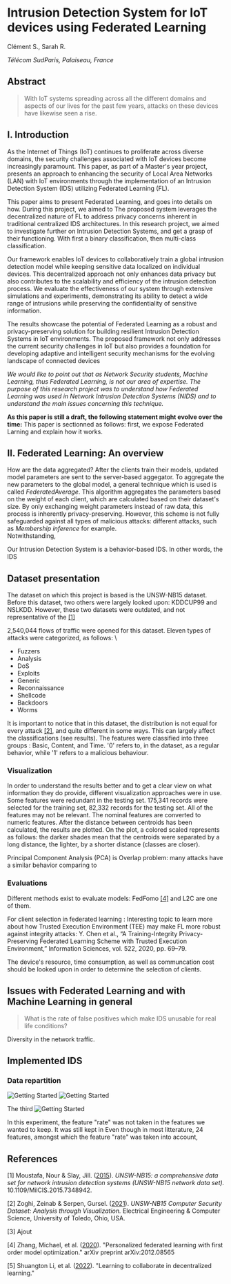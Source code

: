 # Intrusion Detection System for IoT devices using Federated Learning

Clément S., Sarah R.

*Télécom SudParis, Palaiseau, France*

## Abstract 

> With IoT systems spreading across all the different domains and aspects of our lives for the past few years, attacks on these devices have likewise seen a rise. 


## I. Introduction 

As the Internet of Things (IoT) continues to proliferate across diverse domains, the security challenges associated with IoT devices become increasingly paramount. This paper, as part of a Master's year project, presents an approach to enhancing the security of Local Area Networks (LAN) with IoT environments through the implementation of an Intrusion Detection System (IDS) utilizing Federated Learning (FL). 

This paper aims to present Federated Learning, and goes into details on how. During this project, we aimed to 
The proposed system leverages the decentralized nature of FL to address privacy concerns inherent in traditional centralized IDS architectures. In this research project, we aimed to investigate further on Intrusion Detection Systems, and get a grasp of their functioning. With first a binary classification, then multi-class classification. 

Our framework enables IoT devices to collaboratively train a global intrusion detection model while keeping sensitive data localized on individual devices. This decentralized approach not only enhances data privacy but also contributes to the scalability and efficiency of the intrusion detection process. We evaluate the effectiveness of our system through extensive simulations and experiments, demonstrating its ability to detect a wide range of intrusions while preserving the confidentiality of sensitive information.

The results showcase the potential of Federated Learning as a robust and privacy-preserving solution for building resilient Intrusion Detection Systems in IoT environments. The proposed framework not only addresses the current security challenges in IoT but also provides a foundation for developing adaptive and intelligent security mechanisms for the evolving landscape of connected devices

*We would like to point out that as Network Security students, Machine Learning, thus Federated Learning, is not our area of expertise. The purpose of this research project was to understand how Federated Learning was used in Network Intrusion Detection Systems (NIDS) and to understand the main issues concerning this technique.*

**As this paper is still a draft, the following statement might evolve over the time:**
This paper is sectionned as follows: first, we expose Federated Larning and explain how it works.

## II. Federated Learning: An overview 

How are the data aggregated? 
After the clients train their models, updated model parameters are sent to the server-based aggegator. To aggregate the new parameters to the global model, a general technique which is used is called _FederatedAverage_. This algorithm aggregates the parameters based on the weight of each client, which are calculated based on their dataset's size. 
By only exchanging weight parameters instead of raw data, this process is inherently privacy-preserving. However, this scheme is not fully safeguarded against all types of malicious attacks: different attacks, such as _Membership inference_ for example. \
Notwithstanding, 

Our Intrusion Detection System is a behavior-based IDS. In other words, the IDS 
## Dataset presentation

The dataset on which this project is based is the UNSW-NB15 dataset. Before this dataset, two others were largely looked upon: KDDCUP99 and NSLKDD. However, these two datasets were outdated, and not representative of the [[1]](#1)

2,540,044 flows of traffic were opened for this dataset. 
Eleven types of attacks were categorized, as follows: \
- Fuzzers
- Analysis 
- DoS 
- Exploits
- Generic
- Reconnaissance 
- Shellcode 
- Backdoors 
- Worms  


It is important to notice that in this dataset, the distribution is not equal for every attack [[2]](#2), and quite different in some ways. This can largely affect the classifications (see results).
The features were classified into three groups : Basic, Content, and Time. '0' refers to, in the dataset, as a regular behavior, while '1' refers to a malicious behaviour. 

### Visualization 

In order to understand the results better and to get a clear view on what information they do provide, different visualization approaches were in use. 
Some features were redundant in the testing set. 
175,341 records were selected for the training set, 82,332 records for the testing set. 
All of the features may not be relevant. The nominal features are converted to numeric features. 
After the distance between centroids has been calculated, the results are plotted. 
On the plot, a colored scaled represents as follows: the darker shades mean that the centroids were separated by a long distance, the lighter, by a shorter distance (classes are closer).

Principal Component Analysis (PCA) is 
Overlap problem: many attacks have a similar behavior comparing to 

### Evaluations 

Different methods exist to evaluate models: FedFomo [[4]](#4) and L2C are one of them.


For client selection in federated learning : 
Interesting topic to learn more about how Trusted Execution Environment (TEE) may make FL more robust against integrity attacks: 
Y. Chen et al., “A Training-Integrity Privacy-Preserving Federated
Learning Scheme with Trusted Execution Environment,”
Information Sciences, vol. 522, 2020, pp. 69–79.

The device's resource, time consumption, as well as communcation cost should be looked upon in order to determine the selection of clients. 

## Issues with Federated Learning and with Machine Learning in general

> What is the rate of false positives which make IDS unusable for real life conditions? 

Diversity in the network traffic.

## Implemented IDS

### Data repartition


![Getting Started](images/data_repartition_client0_all.png)
![Getting Started](images/data_repartition_client0_no_generic.png)

The third 
![Getting Started](images/data_repartition_three_clients.png)

In this experiment, the feature "rate" was not taken in the features we wanted to keep. 
It was still kept in 
Even though in most litterature, 24 features, amongst which the feature "rate" was taken into account, 


## References
<a id="1">[1]</a> 
Moustafa, Nour & Slay, Jill. ([2015](https://www.researchgate.net/publication/287330529_UNSW-NB15_a_comprehensive_data_set_for_network_intrusion_detection_systems_UNSW-NB15_network_data_set)). 
*UNSW-NB15: a comprehensive data set for network intrusion detection systems (UNSW-NB15 network data set).*
10.1109/MilCIS.2015.7348942. 

<a id="2">[2]</a>
Zoghi, Zeinab & Serpen, Gursel. ([2021](https://arxiv.org/abs/2101.05067)).
*UNSW-NB15 Computer Security Dataset: Analysis through 
Visualization.*
Electrical Engineering & Computer Science, University of Toledo, Ohio, USA.

<a id="3">[3]</a> Ajout


<a id="4">[4]</a> 
Zhang, Michael, et al. ([2020](https://arxiv.org/abs/2012.08565)).
"Personalized federated learning with first order model optimization." arXiv preprint arXiv:2012.08565 

<a id="5">[5]</a> 
Shuangton Li, et al. ([2022](https://openaccess.thecvf.com/content/CVPR2022/papers/Li_Learning_To_Collaborate_in_Decentralized_Learning_of_Personalized_Models_CVPR_2022_paper.pdf)). 
"Learning to collaborate in decentralized learning."